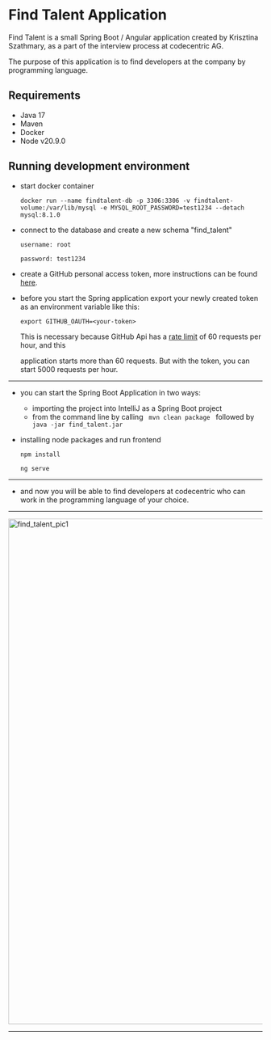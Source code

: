 # Find Talent Application



Find Talent is a small Spring Boot / Angular application created by Krisztina Szathmary, as a part of the interview process at codecentric AG.

The purpose of this application is to find developers at the company by programming language.


## Requirements

- Java 17
- Maven
- Docker
- Node v20.9.0


## Running development environment
- start docker container
   ```
   docker run --name findtalent-db -p 3306:3306 -v findtalent-volume:/var/lib/mysql -e MYSQL_ROOT_PASSWORD=test1234 --detach mysql:8.1.0
   ```
- connect to the database and create a new schema "find_talent"
  
  ```
  username: root

  password: test1234
  ```

- create a GitHub personal access token, more instructions can be found [here](https://docs.github.com/en/authentication/keeping-your-account-and-data-secure/managing-your-personal-access-tokens#creating-a-personal-access-token-classic).

- before you start the Spring application export your newly created token as an environment variable like this:

  ```
  export GITHUB_OAUTH=<your-token>
  ``` 

  This is necessary because GitHub Api has a [rate limit](https://docs.github.com/en/rest/using-the-rest-api/rate-limits-for-the-rest-api?apiVersion=2022-11-28#primary-rate-limit-for-unauthenticated-users) of 60 requests per hour, and this 

  application starts more than 60 requests. But with the token, you can start 5000 requests per hour.



----------------------------------------------------------------------------------------------------------------------------

- you can start the Spring Boot Application in two ways:
     - importing the project into IntelliJ as a Spring Boot project
     - from the command line by calling `  mvn clean package  ` followed by `  java -jar find_talent.jar  `

- installing node packages and run frontend

    ```
    npm install
    
    ng serve
     ```


----------------------------------------------------------------------------------------------------------------------------



- and now you will be able to find developers at codecentric who can work in the programming language of your choice.



----------------------------------------------------------------------------------------------------------------------------



<img width="1000" alt="find_talent_pic1" src="https://github.com/SzathmaryKriszti/find_talent/assets/131468067/ca7afd6a-e4b0-43d9-85a9-6394699cbf7d"> 



----------------------------------------------------------------------------------------------------------------------------






